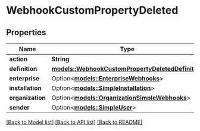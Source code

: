 # WebhookCustomPropertyDeleted

## Properties

Name | Type | Description | Notes
------------ | ------------- | ------------- | -------------
**action** | **String** |  | 
**definition** | [**models::WebhookCustomPropertyDeletedDefinition**](webhook_custom_property_deleted_definition.md) |  | 
**enterprise** | Option<[**models::EnterpriseWebhooks**](enterprise-webhooks.md)> |  | [optional]
**installation** | Option<[**models::SimpleInstallation**](simple-installation.md)> |  | [optional]
**organization** | Option<[**models::OrganizationSimpleWebhooks**](organization-simple-webhooks.md)> |  | [optional]
**sender** | Option<[**models::SimpleUser**](simple-user.md)> |  | [optional]

[[Back to Model list]](../README.md#documentation-for-models) [[Back to API list]](../README.md#documentation-for-api-endpoints) [[Back to README]](../README.md)


